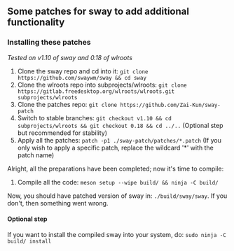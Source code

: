 ## Some patches for sway to add additional functionality

### Installing these patches
*Tested on v1.10 of sway and 0.18 of wlroots*

1. Clone the sway repo and cd into it: `git clone https://github.com/swaywm/sway && cd sway`
2. Clone the wlroots repo into subprojects/wlroots: `git clone https://gitlab.freedesktop.org/wlroots/wlroots.git subprojects/wlroots`
4. Clone the patches repo: `git clone https://github.com/Zai-Kun/sway-patch`
3. Switch to stable branches: `git checkout v1.10 && cd subprojects/wlroots && git checkout 0.18 && cd ../..` (Optional step but recommended for stability)
5. Apply all the patches: `patch -p1 ./sway-patch/patches/*.patch` (If you only wish to apply a specific patch, replace the wildcard '*' with the patch name)

Alright, all the preparations have been completed; now it's time to compile:
1. Compile all the code: `meson setup --wipe build/ && ninja -C build/`

Now, you should have patched version of sway in: `./build/sway/sway`. If you don't, then something went wrong.

#### Optional step
If you want to install the compiled sway into your system, do: `sudo ninja -C build/ install`
